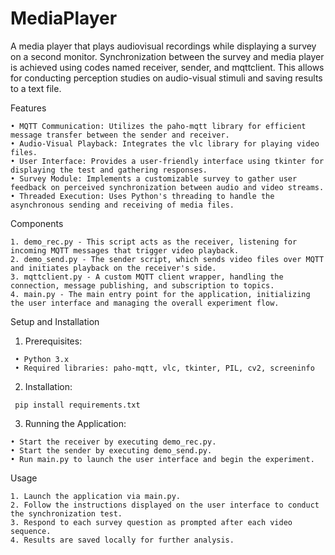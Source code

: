 # MediaPlayer
A media player that plays audiovisual recordings while displaying a survey on a second monitor. Synchronization between the survey and media player is achieved using codes named receiver, sender, and mqttclient. This allows for conducting perception studies on audio-visual stimuli and saving results to a text file.

Features

    • MQTT Communication: Utilizes the paho-mqtt library for efficient message transfer between the sender and receiver.
    • Audio-Visual Playback: Integrates the vlc library for playing video files.
    • User Interface: Provides a user-friendly interface using tkinter for displaying the test and gathering responses.
    • Survey Module: Implements a customizable survey to gather user feedback on perceived synchronization between audio and video streams.
    • Threaded Execution: Uses Python's threading to handle the asynchronous sending and receiving of media files.

Components

    1. demo_rec.py - This script acts as the receiver, listening for incoming MQTT messages that trigger video playback.
    2. demo_send.py - The sender script, which sends video files over MQTT and initiates playback on the receiver's side.
    3. mqttclient.py - A custom MQTT client wrapper, handling the connection, message publishing, and subscription to topics.
    4. main.py - The main entry point for the application, initializing the user interface and managing the overall experiment flow.

Setup and Installation

  1.  Prerequisites:
     
     • Python 3.x
     • Required libraries: paho-mqtt, vlc, tkinter, PIL, cv2, screeninfo

  2.  Installation:
    
     pip install requirements.txt

 3.  Running the Application:

    • Start the receiver by executing demo_rec.py.
    • Start the sender by executing demo_send.py.
    • Run main.py to launch the user interface and begin the experiment.


Usage

    1. Launch the application via main.py.
    2. Follow the instructions displayed on the user interface to conduct the synchronization test.
    3. Respond to each survey question as prompted after each video sequence.
    4. Results are saved locally for further analysis.
